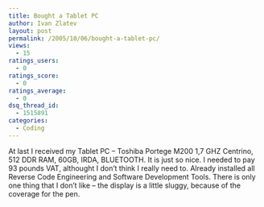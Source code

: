 ```yaml
---
title: Bought a Tablet PC
author: Ivan Zlatev
layout: post
permalink: /2005/10/06/bought-a-tablet-pc/
views:
  - 15
ratings_users:
  - 0
ratings_score:
  - 0
ratings_average:
  - 0
dsq_thread_id:
  - 1515891
categories:
  - Coding
---
```

At last I received my Tablet PC &#8211; Toshiba Portege M200 1,7 GHZ Centrino, 512 DDR RAM, 60GB, IRDA, BLUETOOTH. It is just so nice. I needed to pay 93 pounds VAT, althought I don&#8217;t think I really need to. Already installed all Reverse Code Engineering and Software Development Tools. There is only one thing that I don&#8217;t like &#8211; the display is a little sluggy, because of the coverage for the pen.<a target="_blank" title="m200 award" href="{{ site.url }}/blog/wp-content/photos/m200_award.jpg"><br /> </a>